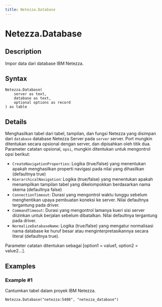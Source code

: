 ```yaml
---
title: Netezza.Database
---
```


# Netezza.Database


## Description

Impor data dari database IBM Netezza.


## Syntax

```powerquery
Netezza.Database(
    server as text,
    database as text,
    optional options as record
) as table
```


## Details

Menghasilkan tabel dari tabel, tampilan, dan fungsi Netezza yang disimpan dari <code>database</code> database Netezza Server pada <code>server</code> server. Port mungkin ditentukan secara opsional dengan server, dan dipisahkan oleh titik dua. Parameter catatan opsional, <code>opsi</code>, mungkin ditentukan untuk mengontrol opsi berikut:<ul>        <li><code>CreateNavigationProperties</code>: Logika (true/false) yang menentukan apakah menghasilkan properti navigasi pada nilai yang dihasilkan (defaultnya true)</li>        <li><code>HierarchicalNavigation</code>: Logika (true/false) yang menentukan apakah menampilkan tampilan tabel yang dikelompokkan berdasarkan nama skema (defaultnya false)</li>        <li><code>ConnectionTimeout</code>: Durasi yang mengontrol waktu tunggu sebelum menghentikan upaya pembuatan koneksi ke server. Nilai defaultnya tergantung pada driver.</li>        <li><code>CommandTimeout</code>: Durasi yang mengontrol lamanya kueri sisi server diizinkan untuk berjalan sebelum dibatalkan. Nilai defaultnya tergantung pada driver.</li><li><code>NormalizeDatabaseName</code>: Logika (true/false) yang mengatur normalisasi nama database ke huruf besar atau menginterpretasikannya secara literal (defaultnya true).</li></ul>Parameter catatan ditentukan sebagai [option1 = value1, option2 = value2...].


## Examples

### Example #1 
Cantumkan tabel dalam proyek IBM Netezza.
```powerquery
Netezza.Database("netezza:5480", "netezza_database")
```



